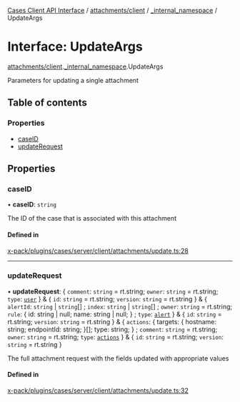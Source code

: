 [Cases Client API Interface](../README.md) / [attachments/client](../modules/attachments_client.md) / [\_internal\_namespace](../modules/attachments_client._internal_namespace.md) / UpdateArgs

# Interface: UpdateArgs

[attachments/client](../modules/attachments_client.md).[_internal_namespace](../modules/attachments_client._internal_namespace.md).UpdateArgs

Parameters for updating a single attachment

## Table of contents

### Properties

- [caseID](attachments_client._internal_namespace.UpdateArgs.md#caseid)
- [updateRequest](attachments_client._internal_namespace.UpdateArgs.md#updaterequest)

## Properties

### caseID

• **caseID**: `string`

The ID of the case that is associated with this attachment

#### Defined in

[x-pack/plugins/cases/server/client/attachments/update.ts:28](https://github.com/elastic/kibana/blob/c427bf270ae/x-pack/plugins/cases/server/client/attachments/update.ts#L28)

___

### updateRequest

• **updateRequest**: { `comment`: `string` = rt.string; `owner`: `string` = rt.string; `type`: [`user`](../modules/client._internal_namespace.md#user)  } & { `id`: `string` = rt.string; `version`: `string` = rt.string } & { `alertId`: `string` \| `string`[] ; `index`: `string` \| `string`[] ; `owner`: `string` = rt.string; `rule`: { id: string \| null; name: string \| null; } ; `type`: [`alert`](../modules/client._internal_namespace.md#alert)  } & { `id`: `string` = rt.string; `version`: `string` = rt.string } & { `actions`: { targets: { hostname: string; endpointId: string; }[]; type: string; } ; `comment`: `string` = rt.string; `owner`: `string` = rt.string; `type`: [`actions`](../modules/client._internal_namespace.md#actions)  } & { `id`: `string` = rt.string; `version`: `string` = rt.string }

The full attachment request with the fields updated with appropriate values

#### Defined in

[x-pack/plugins/cases/server/client/attachments/update.ts:32](https://github.com/elastic/kibana/blob/c427bf270ae/x-pack/plugins/cases/server/client/attachments/update.ts#L32)
